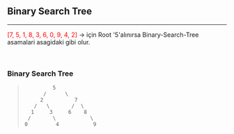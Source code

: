 ## Binary Search Tree
 ___
 <span style="color:red">[7, 5, 1, 8, 3, 6, 0, 9, 4, 2]</span> -> için Root '5'alınırsa Binary-Search-Tree asamalari asagidaki gibi olur.

 <br>


### Binary Search Tree
>              5
>           /      \
>          2          7 
>        /   \       /  \
>       1     3     6    8
>      /       \           \
>     0         4           9